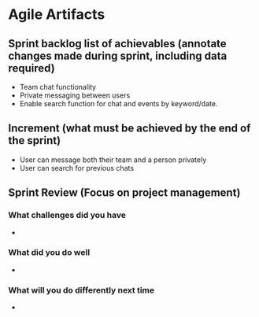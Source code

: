 # Agile Artifacts

## Sprint backlog list of achievables (annotate changes made during sprint, including data required)

- Team chat functionality
- Private messaging between users
- Enable search function for chat and events by keyword/date.

## Increment (what must be achieved by the end of the sprint)

- User can message both their team and a person privately
- User can search for previous chats

## Sprint Review (Focus on project management)

### What challenges did you have

-

### What did you do well

-

### What will you do differently next time

-
